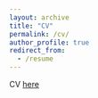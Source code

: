 ```yaml
---
layout: archive
title: "CV"
permalink: /cv/
author_profile: true
redirect_from:
  - /resume
---
```

CV [here](https://lmaldona.github.io/CV_0825c.pdf)
